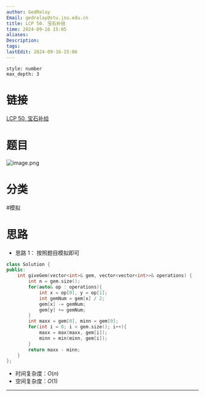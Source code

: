 ```yaml
---
author: GedRelay
Email: gedrelay@stu.jnu.edu.cn
title: LCP 50. 宝石补给
time: 2024-09-16 15:05
aliases: 
Description: 
tags: 
lastEdit: 2024-09-16-15:06
---
```


```toc
style: number
max_depth: 3
```

# 链接
[LCP 50. 宝石补给](https://leetcode.cn/problems/WHnhjV/) 

# 题目
![image.png](https://ged-pic-bed.oss-cn-guangzhou.aliyuncs.com/img/202409161506752.png)


# 分类
#模拟 

# 思路
- 思路 1：
按照题目模拟即可


```cpp
class Solution {
public:
    int giveGem(vector<int>& gem, vector<vector<int>>& operations) {
        int n = gem.size();
        for(auto& op : operations){
            int x = op[0], y = op[1];
            int gemNum = gem[x] / 2;
            gem[x] -= gemNum;
            gem[y] += gemNum;
        }
        int maxx = gem[0], minn = gem[0];
        for(int i = 0; i < gem.size(); i++){
            maxx = max(maxx, gem[i]);
            minn = min(minn, gem[i]);
        }
        return maxx - minn;
    }
};
```


- 时间复杂度：${O\left( n \right)  }$ 
- 空间复杂度：${O\left( 1 \right)  }$ 


---

